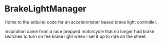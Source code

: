 # BrakeLightManager

Home to the arduino code for an accelerometer based brake light controller.  

Inspiration came from a race prepped motorcycle that no longer had brake switches to turn on the brake light when I set it up to ride on the street.
